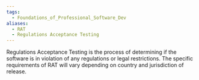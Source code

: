 ```yaml
---
tags:
  - Foundations_of_Professional_Software_Dev
aliases:
  - RAT
  - Regulations Acceptance Testing
---
```

Regulations Acceptance Testing is the process of determining if the software is in violation of any regulations or legal restrictions. The specific requirements of RAT will vary depending on country and jurisdiction of release.